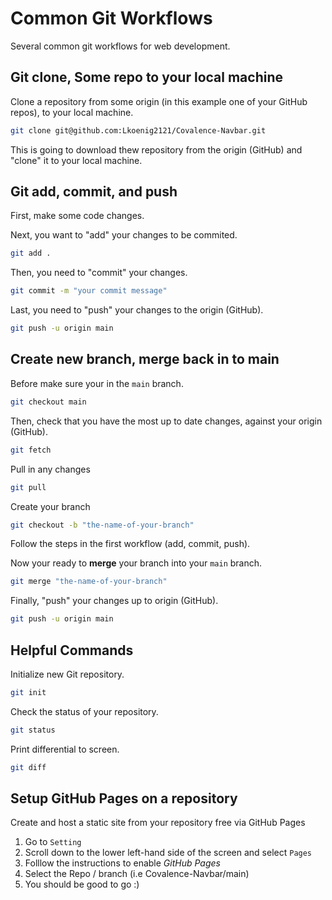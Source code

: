 # Common Git Workflows
Several common git workflows for web development.

## Git clone, Some repo to your local machine

Clone a repository from some origin (in this example one of your GitHub repos), to your local machine.

```bash
git clone git@github.com:Lkoenig2121/Covalence-Navbar.git
```

This is going to download thew repository from the origin (GitHub) and "clone" it to your local machine.

## Git add, commit, and push

First, make some code changes.

Next, you want to "add" your changes to be commited.

```bash
git add .
```

Then, you need to "commit" your changes.

```bash
git commit -m "your commit message"
```

Last, you need to "push" your changes to the origin (GitHub).

```bash
git push -u origin main
```

## Create new branch, merge back in to main

Before make sure your in the `main` branch.

```bash
git checkout main
```

Then, check that you have the most up to date changes, against your origin (GitHub).

```bash
git fetch
```

Pull in any changes

```bash
git pull
```

Create your branch

```bash
git checkout -b "the-name-of-your-branch"
```

Follow the steps in the first workflow (add, commit, push).

Now your ready to **merge** your branch into your `main` branch.

```bash
git merge "the-name-of-your-branch"
```

Finally, "push" your changes up to origin (GitHub).

```bash
git push -u origin main
```

## Helpful Commands

Initialize new Git repository.

```bash
git init
```

Check the status of your repository.

```bash
git status
```

Print differential to screen.

```bash
git diff
```

## Setup GitHub Pages on a repository

Create and host a static site from your repository free via GitHub Pages

1. Go to `Setting`
2. Scroll down to the lower left-hand side of the screen and select `Pages`
3. Folllow the instructions to enable *GitHub Pages*
4. Select the Repo / branch (i.e Covalence-Navbar/main)
5. You should be good to go :)
